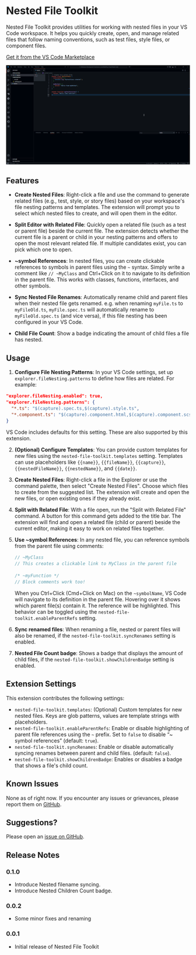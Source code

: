 # Nested File Toolkit

Nested File Toolkit provides utilities for working with nested files in your VS Code workspace. It helps you quickly create, open, and manage related files that follow naming conventions, such as test files, style files, or component files.

[Get it from the VS Code Marketplace](https://marketplace.visualstudio.com/items?itemName=Naamloos.nested-file-toolkit)

![Demo Gif](./demo.gif)

## Features

- **Create Nested Files**: Right-click a file and use the command to generate related files (e.g., test, style, or story files) based on your workspace's file nesting patterns and templates. The extension will prompt you to select which nested files to create, and will open them in the editor.

- **Split Editor with Related File**: Quickly open a related file (such as a test or parent file) beside the current file. The extension detects whether the current file is a parent or child in your nesting patterns and offers to open the most relevant related file. If multiple candidates exist, you can pick which one to open.

- **~symbol References**: In nested files, you can create clickable references to symbols in parent files using the `~` syntax. Simply write a comment like `// ~MyClass` and Ctrl+Click on it to navigate to its definition in the parent file. This works with classes, functions, interfaces, and other symbols.

- **Sync Nested File Renames**: Automatically rename child and parent files when their nested file gets renamed. e.g. when renaming `myFile.ts` to `myFileOld.ts`, `myFile.spec.ts` will automatically rename to `myFileOld.spec.ts` (and vice versa), if this file nesting has been configured in your VS Code.

- **Child File Count**: Show a badge indicating the amount of child files a file has nested.

## Usage

1. **Configure File Nesting Patterns**: In your VS Code settings, set up `explorer.fileNesting.patterns` to define how files are related. For example:

```json
"explorer.fileNesting.enabled": true,
"explorer.fileNesting.patterns": {
  "*.ts": "$(capture).spec.ts,$(capture).style.ts",
  "*.component.ts": "$(capture).component.html,$(capture).component.scss"
}
```
VS Code includes defaults for this setting. These are also supported by this extension.

2. **(Optional) Configure Templates**: You can provide custom templates for new files using the `nested-file-toolkit.templates` setting. Templates can use placeholders like `{{name}}`, `{{fileName}}`, `{{capture}}`, `{{nestedFileName}}`, `{{nestedName}}`, and `{{date}}`.

3. **Create Nested Files**: Right-click a file in the Explorer or use the command palette, then select "Create Nested Files". Choose which files to create from the suggested list. The extension will create and open the new files, or open existing ones if they already exist.

4. **Split with Related File**: With a file open, run the "Split with Related File" command. A button for this command gets added to the title bar. The extension will find and open a related file (child or parent) beside the current editor, making it easy to work on related files together.

5. **Use ~symbol References**: In any nested file, you can reference symbols from the parent file using comments:
   ```typescript
   // ~MyClass
   // This creates a clickable link to MyClass in the parent file
   
   /* ~myFunction */
   // Block comments work too!
   ```
   When you Ctrl+Click (Cmd+Click on Mac) on the `~symbolName`, VS Code will navigate to its definition in the parent file. Hovering over it shows which parent file(s) contain it. The reference will be highlighted. This behavior can be toggled using the `nested-file-toolkit.enableParentRefs` setting.

6. **Sync renamed files**: When renaming a file, nested or parent files will also be renamed, if the `nested-file-toolkit.syncRenames` setting is enabled.

7. **Nested File Count badge**: Shows a badge that displays the amount of child files, if the `nested-file-toolkit.showChildrenBadge` setting is enabled.

## Extension Settings

This extension contributes the following settings:
- `nested-file-toolkit.templates`: (Optional) Custom templates for new nested files. Keys are glob patterns, values are template strings with placeholders.
- `nested-file-toolkit.enableParentRefs`: Enable or disable highlighting of parent file references using the `~` prefix. Set to `false` to disable “~ symbol references” (default: `true`).
- `nested-file-toolkit.syncRenames`: Enable or disable automatically syncing renames between parent and child files. (default: `false`).
- `nested-file-toolkit.showChildrenBadge`: Enables or disables a badge that shows a file's child count.

## Known Issues

None as of right now. If you encounter any issues or grievances, please report them on [GitHub](https://github.com/Naamloos/nested_file_toolkit/issues).

## Suggestions?

Please open an [issue on GitHub](https://github.com/Naamloos/nested_file_toolkit/issues).

## Release Notes

### 0.1.0

- Introduce Nested filename syncing.
- Introduce Nested Children Count badge.

### 0.0.2

- Some minor fixes and renaming

### 0.0.1

- Initial release of Nested File Toolkit

